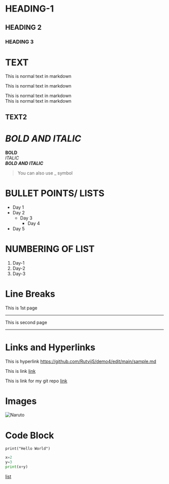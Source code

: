 # HEADING-1
## HEADING 2
### HEADING 3

# TEXT

This is normal text in markdown

This is normal text in markdown

This is normal text in markdown  
This is normal text in markdown
## TEXT2

# *BOLD AND ITALIC*

**BOLD**\
*ITALIC*\
***BOLD AND ITALIC***
>You can also use _ symbol

# BULLET POINTS/ LISTS
- Day 1
- Day 2
  - Day 3
    - Day 4
- Day 5

# NUMBERING OF LIST
1. Day-1
2. Day-2
  1. Day-3
# Line Breaks

This is 1st page
___
This is second page
****
# Links and Hyperlinks
This is hyperlink <https://github.com/RutvijS/demo4/edit/main/sample.md>

This is link [link](https://github.com/RutvijS/demo4/edit/main/sample.md)

[DemoRepo]:https://github.com/RutvijS/demo

This is link for my git repo [link][DemoRepo]

# Images

![Naruto](https://www.google.com/search?q=naruto&rlz=1C1CHBD_enIN1029IN1029&source=lnms&tbm=isch&sa=X&ved=2ahUKEwixrPW7-MP-AhUd8jgGHU3HDmAQ_AUoAXoECAEQAw&biw=1366&bih=695&dpr=1#imgrc=XJp7sHMwa2o-cM)

# Code Block
`print("Hello World")`
```python
x=2
y=3
print(x+y)
```

[list](#numbering-of-list)

